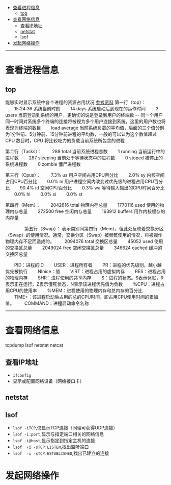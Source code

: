 
- [查看进程信息](#查看进程信息)
  - [top](#top)
- [查看网络信息](#查看网络信息)
  - [查看IP地址](#查看ip地址)
  - [netstat](#netstat)
  - [lsof](#lsof)
- [发起网络操作](#发起网络操作)
------------------------
# 查看进程信息
## top
能够实时显示系统中各个进程的资源占用状况
[参考资料](https://www.cnblogs.com/mengchunchen/p/9669704.html)
第一行（top）：
　　15:24:36 系统当前时刻
　　14 days 系统启动后到现在的运作时间
　　3 users 当前登录到系统的用户，更确切的说是登录到用户的终端数 -- 同一个用户同一时间对系统多个终端的连接将被视为多个用户连接到系统，这里的用户数也将表现为终端的数目
　　load average 当前系统负载的平均值，后面的三个值分别为1分钟前、5分钟前、15分钟前进程的平均数，一般的可以认为这个数值超过 CPU 数目时，CPU 将比较吃力的负载当前系统所包含的进程
 
第二行（Tasks）：
　　288 total 当前系统进程总数
　　1 running 当前运行中的进程数
　　287 sleeping 当前处于等待状态中的进程数
　　0 stoped 被停止的系统进程数
　　0 zombie 僵尸进程数
 
第三行（Cpus）：
　　7.3% us 用户空间占用CPU百分比
　　2.0% sy 内核空间占用CPU百分比
　　0.0% ni 用户进程空间内改变过优先级的进程占用CPU百分比
　　90.4% id 空闲CPU百分比
　　0.3% wa 等待输入输出的CPU时间百分比
　　0.0% hi
　　0.0% si
　　0.0% st
 
第四行（Mem）：
　　2042616 total 物理内存总量
　　1770116 used 使用的物理内存总量
　　272500 free 空闲内存总量
　　163912 buffers 用作内核缓存的内存量

　　　　
第五行（Swap）：
表示类别同第四行（Mem），但此处反映着交换分区（Swap）的使用情况。通常，交换分区（Swap）被频繁使用的情况，将被视作物理内存不足而造成的。
　　2094076 total 交换区总量
　　45052 used 使用的交换区总量
　　2049024 free 空闲交换区总量
　　346624 cached 缓冲的交换区总量

　　PID：进程的ID
　　USER：进程所有者
　　PR：进程的优先级别，越小越优先被执行
　　NInice：值
　　VIRT：进程占用的虚拟内存
　　RES：进程占用的物理内存
　　SHR：进程使用的共享内存
　　S：进程的状态。S表示休眠，R表示正在运行，Z表示僵死状态，N表示该进程优先值为负数
　　%CPU：进程占用CPU的使用率
　　%MEM：进程使用的物理内存和总内存的百分比
　　TIME+：该进程启动后占用的总的CPU时间，即占用CPU使用时间的累加值。
　　COMMAND：进程启动命令名称
 
 -----------------------
# 查看网络信息

tcpdump
lsof
netstat
netcat
## 查看IP地址

- `ifconfig`
- 显示或配置网络设备（网络接口卡）

## netstat

## lsof

- `lsof -iTCP`,仅显示TCP连接（同理可获得UDP连接）
- `lsof -i:port`,显示与指定端口相关的网络信息
- `lsof -i@host`,显示指定到指定主机的连接
- `lsof  -i -sTCP:LISTEN`,找出监听端口
- `lsof  -i -sTCP:ESTABLISHED`,找出已建立的连接

# 发起网络操作